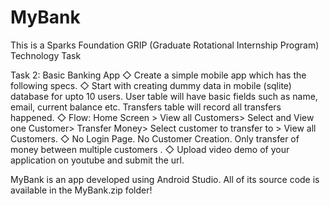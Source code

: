 # MyBank
This is a Sparks Foundation GRIP (Graduate Rotational Internship Program) Technology Task

Task 2:
Basic Banking App
◇ Create a simple mobile app which has the following specs.
◇ Start with creating dummy data in mobile (sqlite) database for upto
10 users. User table will have basic fields such as name, email,
current balance etc. Transfers table will record all transfers
happened.
◇ Flow: Home Screen > View all Customers> Select and View one
Customer> Transfer Money> Select customer to transfer to > View all
Customers.
◇ No Login Page. No Customer Creation. Only transfer of money
between multiple customers .
◇ Upload video demo of your application on youtube and submit the
url.

MyBank is an app developed using Android Studio. All of its source code is available in the MyBank.zip folder!
